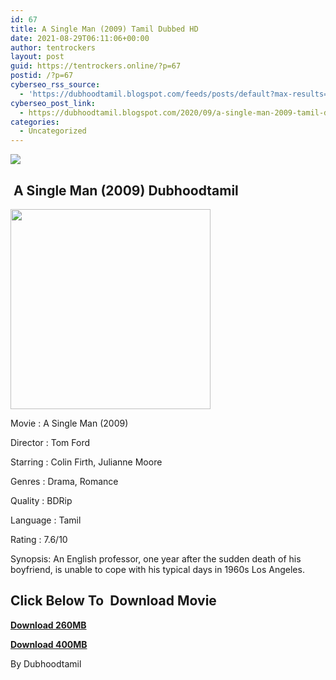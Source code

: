 ```yaml
---
id: 67
title: A Single Man (2009) Tamil Dubbed HD
date: 2021-08-29T06:11:06+00:00
author: tentrockers
layout: post
guid: https://tentrockers.online/?p=67
postid: /?p=67
cyberseo_rss_source:
  - 'https://dubhoodtamil.blogspot.com/feeds/posts/default?max-results=150&start-index=1'
cyberseo_post_link:
  - https://dubhoodtamil.blogspot.com/2020/09/a-single-man-2009-tamil-dubbed-hd.html
categories:
  - Uncategorized
---
```

<div class="media_block">
  <img src="https://1.bp.blogspot.com/-w6jmJcCEBvI/X2LYmxS94zI/AAAAAAAACdw/K7OWpAtH0OER0WEaihhULfKRerDuZmO2QCNcBGAsYHQ/s72-c/MV5BMzU5MTk4MjQ2M15BMl5BanBnXkFtZTcwNDU0MzEwMw%2540%2540._V1_.jpg" class="media_thumbnail" />
</div>

## &nbsp;A Single Man (2009) Dubhoodtamil

<div class="separator">
  <a href="https://1.bp.blogspot.com/-w6jmJcCEBvI/X2LYmxS94zI/AAAAAAAACdw/K7OWpAtH0OER0WEaihhULfKRerDuZmO2QCNcBGAsYHQ/s2048/MV5BMzU5MTk4MjQ2M15BMl5BanBnXkFtZTcwNDU0MzEwMw%2540%2540._V1_.jpg" imageanchor="1"><img border="0" data-original-height="2048" data-original-width="1382" height="320" src="https://1.bp.blogspot.com/-w6jmJcCEBvI/X2LYmxS94zI/AAAAAAAACdw/K7OWpAtH0OER0WEaihhULfKRerDuZmO2QCNcBGAsYHQ/s320/MV5BMzU5MTk4MjQ2M15BMl5BanBnXkFtZTcwNDU0MzEwMw%2540%2540._V1_.jpg" /></a>
</div>

Movie	<span></span>:	<span></span>A Single Man (2009)&nbsp;

Director	<span></span>:	<span></span>Tom Ford&nbsp;

Starring	<span></span>:	<span></span>Colin Firth, Julianne Moore&nbsp;

Genres	<span></span>:	<span></span>Drama, Romance&nbsp;

Quality	<span></span>:	<span></span>BDRip&nbsp;

Language	<span></span>:	<span></span>Tamil&nbsp;

Rating	<span></span>:	<span></span>7.6/10&nbsp;

Synopsis: An English professor, one year after the sudden death of his boyfriend, is unable to cope with his typical days in 1960s Los Angeles.

## **<span>Click Below To&nbsp; Download Movie</span>**

**<span><a href="https://oncehelp.com/singleman-1" target="_blank" rel="noopener">Download 260MB</a></span>**

**<span><a href="https://oncehelp.com/singleman-2" target="_blank" rel="noopener">Download 400MB</a></span>**

By Dubhoodtamil